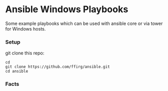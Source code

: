 # Ansible Windows Playbooks

Some example playbooks which can be used with ansible core or via tower for Windows hosts.

### Setup

git clone this repo: 
```
cd 
git clone https://github.com/ffirg/ansible.git
cd ansible
```

### Facts
